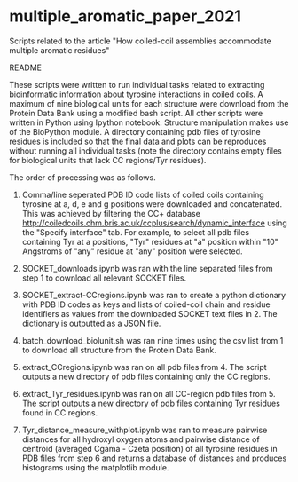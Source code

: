 # multiple_aromatic_paper_2021

Scripts related to the article "How coiled-coil assemblies accommodate multiple aromatic residues"

README

These scripts were written to run individual tasks related to extracting bioinformatic information about tyrosine interactions in coiled coils. A maximum of nine biological units for each structure were download from the Protein Data Bank using a modified bash script. All other scripts were written in Python using Ipython notebook. Structure manipulation makes use of the BioPython module. A directory containing pdb files of tyrosine residues is included so that the final data and plots can be reproduces without running all individual tasks (note the directory contains empty files for biological units that lack CC regions/Tyr residues).

The order of processing was as follows.

1. Comma/line seperated PDB ID code lists of coiled coils containing tyrosine at a, d, e and g positions were downloaded and concatenated. This was achieved by filtering the CC+ database http://coiledcoils.chm.bris.ac.uk/ccplus/search/dynamic_interface using the "Specify interface" tab. For example, to select all pdb files containing Tyr at a positions, "Tyr" residues at "a" position within "10" Angstroms of "any" residue at "any" position were selected.

2. SOCKET_downloads.ipynb was ran with the line separated files from step 1 to download all relevant SOCKET files.

3. SOCKET_extract-CCregions.ipynb was ran to create a python dictionary with PDB ID codes as keys and lists of coiled-coil chain and residue identifiers as values from the downloaded SOCKET text files in 2. The dictionary is outputted as a JSON file.

4. batch_download_biolunit.sh was ran nine times using the csv list from 1 to download all structure from the Protein Data Bank.

5. extract_CCregions.ipynb was ran on all pdb files from 4. The script outputs a new directory of pdb files containing only the CC regions.

6. extract_Tyr_residues.ipynb was ran on all CC-region pdb files from 5. The script outputs a new directory of pdb files containing Tyr residues found in CC regions.

7. Tyr_distance_measure_withplot.ipynb was ran to measure pairwise distances for all hydroxyl oxygen atoms and pairwise distance of centroid (averaged Cgama - Czeta position) of all tyrosine residues in PDB files from step 6 and returns a database of distances and produces histograms using the matplotlib module.


